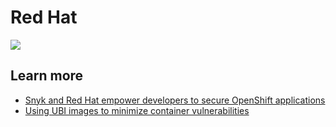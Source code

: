 # Red Hat

![](https://partner-workshop-assets.s3.us-east-2.amazonaws.com/rted-hat-1-2048x434.png)

## Learn more

* [Snyk and Red Hat empower developers to secure OpenShift applications](https://snyk.io/blog/snyk-red-hat-empower-openshift-developers/)
* [Using UBI images to minimize container vulnerabilities](https://snyk.io/blog/ubi-to-minimize-container-vulnerabilities/)

